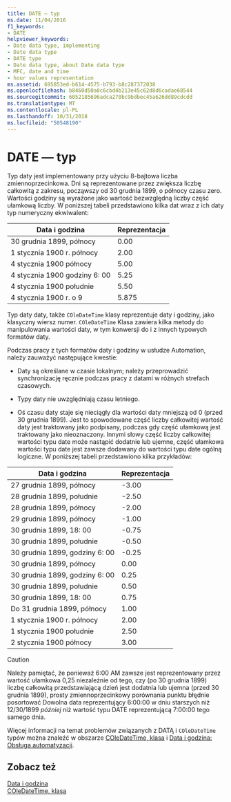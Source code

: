 ```yaml
---
title: DATE — typ
ms.date: 11/04/2016
f1_keywords:
- DATE
helpviewer_keywords:
- Date data type, implementing
- Date data type
- DATE type
- Date data type, about Date data type
- MFC, date and time
- hour values representation
ms.assetid: 695853ed-b614-4575-b793-b8c287372038
ms.openlocfilehash: b8460d50a0c6cbd4b213e45c62d8d6cadae68544
ms.sourcegitcommit: 6052185696adca270bc9bdbec45a626dd89cdcdd
ms.translationtype: MT
ms.contentlocale: pl-PL
ms.lasthandoff: 10/31/2018
ms.locfileid: "50548190"
---
```

# <a name="date-type"></a>DATE — typ

Typ daty jest implementowany przy użyciu 8-bajtowa liczba zmiennoprzecinkowa. Dni są reprezentowane przez zwiększa liczbę całkowitą z zakresu, począwszy od 30 grudnia 1899, o północy czasu zero. Wartości godziny są wyrażone jako wartość bezwzględną liczby część ułamkową liczby. W poniższej tabeli przedstawiono kilka dat wraz z ich daty typ numeryczny ekwiwalent:

|Data i godzina|Reprezentacja|
|-------------------|--------------------|
|30 grudnia 1899, północy|0.00|
|1 stycznia 1900 r. północy|2.00|
|4 stycznia 1900 północy|5.00|
|4 stycznia 1900 godziny 6: 00|5.25|
|4 stycznia 1900 południe|5.50|
|4 stycznia 1900 r. o 9|5.875|

Typ daty daty, także `COleDateTime` klasy reprezentuje daty i godziny, jako klasyczny wiersz numer. `COleDateTime` Klasa zawiera kilka metody do manipulowania wartości daty, w tym konwersji do i z innych typowych formatów daty.

Podczas pracy z tych formatów daty i godziny w usłudze Automation, należy zauważyć następujące kwestie:

- Daty są określane w czasie lokalnym; należy przeprowadzić synchronizację ręcznie podczas pracy z datami w różnych strefach czasowych.

- Typy daty nie uwzględniają czasu letniego.

- Oś czasu daty staje się nieciągły dla wartości daty mniejszą od 0 (przed 30 grudnia 1899). Jest to spowodowane część liczby całkowitej wartość daty jest traktowany jako podpisany, podczas gdy część ułamkową jest traktowany jako nieoznaczony. Innymi słowy część liczby całkowitej wartości typu date może nastąpić dodatnie lub ujemne, część ułamkowa wartości typu date jest zawsze dodawany do wartości typu date ogólną logiczne. W poniższej tabeli przedstawiono kilka przykładów:

|Data i godzina|Reprezentacja|
|-------------------|--------------------|
|27 grudnia 1899, północy|-3.00|
|28 grudnia 1899, południe|-2.50|
|28 grudnia 1899, północy|-2.00|
|29 grudnia 1899, północy|-1.00|
|30 grudnia 1899, 18: 00|-0.75|
|30 grudnia 1899, południe|-0.50|
|30 grudnia 1899, godziny 6: 00|-0.25|
|30 grudnia 1899, północy|0.00|
|30 grudnia 1899, godziny 6: 00|0.25|
|30 grudnia 1899, południe|0.50|
|30 grudnia 1899, 18: 00|0.75|
|Do 31 grudnia 1899, północy|1.00|
|1 stycznia 1900 r. północy|2.00|
|1 stycznia 1900 południe|2.50|
|2 stycznia 1900 północy|3.00|

> [!CAUTION]
>  Należy pamiętać, że ponieważ 6:00 AM zawsze jest reprezentowany przez wartość ułamkowa 0,25 niezależnie od tego, czy (po 30 grudnia 1899) liczbę całkowitą przedstawiającą dzień jest dodatnia lub ujemna (przed 30 grudnia 1899), prosty zmiennoprzecinkowy porównania punktu błędnie posortować Dowolna data reprezentujący 6:00:00 w dniu starszych niż 12/30/1899 *później* niż wartość typu DATE reprezentującą 7:00:00 tego samego dnia.

Więcej informacji na temat problemów związanych z DATĄ i `COleDateTime` typów można znaleźć w obszarze [COleDateTime, klasa](../atl-mfc-shared/reference/coledatetime-class.md) i [Data i godzina: Obsługa automatyzacji](../atl-mfc-shared/date-and-time-automation-support.md).

## <a name="see-also"></a>Zobacz też

[Data i godzina](../atl-mfc-shared/date-and-time.md)<br/>
[COleDateTime, klasa](../atl-mfc-shared/reference/coledatetime-class.md)

